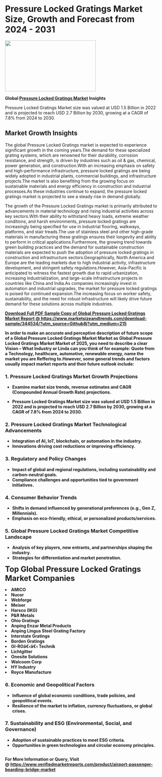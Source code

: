 <H1>Pressure Locked Gratings Market Size, Growth and Forecast from 2024 - 2031</H1><img class="aligncenter size-medium wp-image-584254" src="https://thirdeyenews.in/wp-content/uploads/2024/09/Global-Market-Research-300x168.jpeg" alt="" width="300" height="168" /><p><strong>Global&nbsp;<a href="https://www.marketsizeandtrends.com/download-sample/344534/?utm_source=Github8j?utm_medium=215">Pressure Locked Gratings Market</a> Insights</strong></p><p>Pressure Locked Gratings Market size was valued at USD 1.5 Billion in 2022 and is projected to reach USD 2.7 Billion by 2030, growing at a CAGR of 7.8% from 2024 to 2030.</p><p><h2>Market Growth Insights</h2> <p>The global Pressure Locked Gratings market is expected to experience significant growth in the coming years.The demand for these specialized grating systems, which are renowned for their durability, corrosion resistance, and strength, is driven by industries such as oil & gas, chemical, power generation, and construction.With an increasing emphasis on safety and high-performance infrastructure, pressure locked gratings are being widely adopted in industrial plants, commercial buildings, and infrastructure projects.The market is also benefiting from the growing focus on sustainable materials and energy efficiency in construction and industrial processes.As these industries continue to expand, the pressure locked gratings market is projected to see a steady rise in demand globally.</p> <p><strong><a href="#"></a></strong></p> <p>The growth of the Pressure Locked Gratings market is primarily attributed to advancements in material technology and rising industrial activities across key sectors.With their ability to withstand heavy loads, extreme weather conditions, and harsh environments, pressure locked gratings are increasingly being specified for use in industrial flooring, walkways, platforms, and stair treads.The use of stainless steel and other high-grade materials in manufacturing these gratings ensures their longevity and ability to perform in critical applications.Furthermore, the growing trend towards green building practices and the demand for sustainable construction materials are expected to push the adoption of pressure locked gratings in construction and infrastructure sectors.Geographically, North America and Europe are the leading markets due to high industrial activity, infrastructure development, and stringent safety regulations.However, Asia-Pacific is anticipated to witness the fastest growth due to rapid urbanization, increasing industrialization, and large-scale infrastructure projects in countries like China and India.As companies increasingly invest in automation and industrial upgrades, the market for pressure locked gratings is poised for continued expansion.The increasing focus on worker safety, sustainability, and the need for robust infrastructure will likely drive future demand for these solutions across multiple industries.</p> <p><strong><a href="#"></p><p><span class=""><strong>Download Full PDF Sample Copy of Global Pressure Locked Gratings Market Report</strong> @ <a href="https://www.marketsizeandtrends.com/download-sample/344534/?utm_source=Github8j?utm_medium=215" target="_blank">https://www.marketsizeandtrends.com/download-sample/344534/?utm_source=Github8j?utm_medium=215</a></span></p><p>In order to make an accurate and perceptive description of future scope of a Global&nbsp;Pressure Locked Gratings Market Market as Global&nbsp;Pressure Locked Gratings Market Market of 2025, you need to describe a clear Vision &ndash; What Industry or Linda can you think of for example: Quote from a Technology, healthcare, automotive, renewable energy, name the market you are Reffering to.However, some general trends and factors usually impact market reports and their future outlook include:</p><h3>1.&nbsp;<strong>Pressure Locked Gratings Market Growth Projections</strong></h3><ul><li>Examine market size trends, revenue estimates and CAGR (Compounded Annual Growth Rate) projections.</li><li><p>Pressure Locked Gratings Market size was valued at USD 1.5 Billion in 2022 and is projected to reach USD 2.7 Billion by 2030, growing at a CAGR of 7.8% from 2024 to 2030.</p></li></ul><h3>2.&nbsp;<strong>Pressure Locked Gratings Market Technological Advancements</strong></h3><ul><li>Integration of AI, IoT, blockchain, or automation in the industry.</li><li>Innovations driving cost reductions or improving efficiency.</li></ul><h3>3.&nbsp;<strong>Regulatory and Policy Changes</strong></h3><ul><li>Impact of global and regional regulations, including sustainability and carbon-neutral goals.</li><li>Compliance challenges and opportunities tied to government initiatives.</li></ul><h3>4.&nbsp;<strong>Consumer Behavior Trends</strong></h3><ul><li>Shifts in demand influenced by generational preferences (e.g., Gen Z, Millennials).</li><li>Emphasis on eco-friendly, ethical, or personalized products/services.</li></ul><h3>5.&nbsp;<strong>Global Pressure Locked Gratings Market Competitive Landscape</strong></h3><ul><li>Analysis of key players, new entrants, and partnerships shaping the industry.</li><li>Strategies for differentiation and market penetration.</li></ul><p data-pm-slice="1 1 []"><span style="color: inherit; font-family: inherit; font-size: 25px;">Top Global Pressure Locked Gratings Market Companies</span></p><div class="" data-test-id=""><p><li>AMICO</li><li> Nucor</li><li> Webforge</li><li> Meiser</li><li> Harsco (IKG)</li><li> P&R Metals</li><li> Ohio Gratings</li><li> Anping Enzar Metal Products</li><li> Anping Lingus Steel Grating Factory</li><li> Interstate Gratings</li><li> Borden Gratings</li><li> GI-ROâ€‹â€‹ Technik</li><li> Lichtgitter</li><li> Onesite Solutions</li><li> Walcoom Corp</li><li> HY Industry</li><li> Royce Manufacture</li></p></div><h3>6.&nbsp;<strong>Economic and Geopolitical Factors</strong></h3><ul><li>Influence of global economic conditions, trade policies, and geopolitical events.</li><li>Resilience of the market to inflation, currency fluctuations, or global crises.</li></ul><h3>7.&nbsp;<strong>Sustainability and ESG (Environmental, Social, and Governance)</strong></h3><ul><li>Adoption of sustainable practices to meet ESG criteria.</li><li>Opportunities in green technologies and circular economy principles.</li></ul><h2><strong style="font-size: 14px;">For More Information or Query, Visit @&nbsp;</strong><a style="background-color: #ffffff; font-size: 14px;" href="https://www.marketsizeandtrends.com/report/pressure-locked-gratings-market/" target="_blank">https://www.verifiedmarketreports.com/product/airport-passenger-boarding-bridge-market</a></h2>